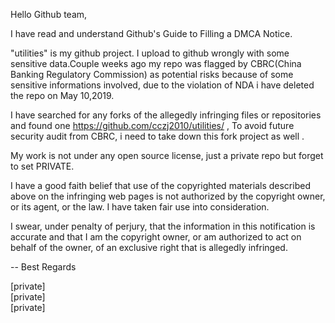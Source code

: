 Hello Github team,
    
I have read and understand Github's Guide to Filling a DMCA Notice.

"utilities" is my github project. I upload to github wrongly with some sensitive data.Couple weeks ago my repo was flagged by CBRC(China Banking Regulatory Commission) as potential risks because of some sensitive informations involved, due to the violation of NDA i have deleted the repo on May 10,2019. 

I have searched for any forks of the allegedly infringing files or repositories and found one https://github.com/cczj2010/utilities/ , To avoid future security audit from CBRC, i need to take down this fork project as well .
    
My work is not under any open source license, just a private repo but forget to set PRIVATE.   
    
I have a good faith belief that use of the copyrighted materials described above on the infringing web pages is not authorized by the copyright owner, or its agent, or the law. I have taken fair use into consideration.

I swear, under penalty of perjury, that the information in this notification is accurate and that I am the copyright owner, or am authorized to act on behalf of the owner, of an exclusive right that is allegedly infringed.
    
-- 
Best Regards
 
[private]  
[private]  
[private] 
